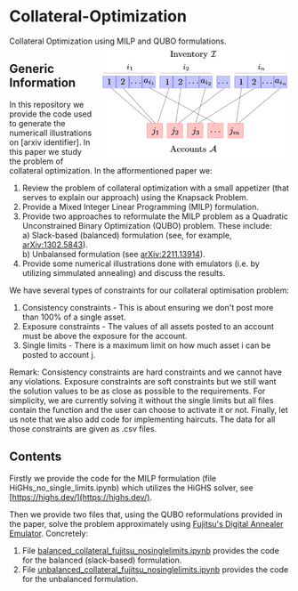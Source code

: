 # Collateral-Optimization
Collateral Optimization using MILP and QUBO formulations. 
<img src="bipartite.png" alt="" width="340" height="200" align="right" style="margin-left: 10px; margin-bottom: 10px;">

<h2>Generic Information</h2>

In this repository we provide the code used to generate the numericall illustrations on [arxiv identifier]. In this paper we study the problem of collateral optimization. In the afformentioned paper we:
1. Review the problem of collateral optimization with a small appetizer (that serves to explain our approach) using the Knapsack Problem.
2. Provide a Mixed Integer Linear Programming (MILP) formulation. 
3. Provide two approaches to reformulate the MILP problem as a Quadratic Unconstrained Binary Optimization (QUBO) problem. These include:   
  a) Slack-based (balanced) formulation (see, for example, [arXiv:1302.5843](https://arxiv.org/abs/1302.5843)).  
  b) Unbalansed formulation (see [arXiv:2211.13914](https://arxiv.org/abs/1302.5843)).
4. Provide some numerical illustrations done with emulators (i.e. by utilizing simmulated annealing) and discuss the results.

We have several types of constraints for our collateral optimisation problem: 
1. Consistency constraints - This is about ensuring we don't post more than 100% of a single asset. 
2. Exposure constraints - The values of all assets posted to an account must be above the exposure for the account. 
3. Single limits - There is a maximum limit on how much asset i can be posted to account j. 

Remark: Consistency constraints are hard constraints and we cannot have any violations. Exposure constraints are soft constraints but we still want the solution values to be as close as possible to the requirements. For simplicity, we are currently solving it without the single limits but all files contain the function and the user can choose to activate it or not. Finally, let us note that we also add code for implementing haircuts. The data for all those constraints are given as .csv files.


<h2>Contents</h2>

Firstly we provide the code for the MILP formulation (file HiGHs_no_single_limits.ipynb) which utilizes the HiGHS solver, see [https://highs.dev/](https://highs.dev/).

Then we provide two files that, using the QUBO reformulations provided in the paper, solve the problem approximately using [Fujitsu's Digital Annealer Emulator](https://www.fujitsu.com/de/themes/digitalannealer/get-started/get-started-en.html). Concretely:  
1. File [balanced_collateral_fujitsu_nosinglelimits.ipynb](./balanced_collateral_fujitsu_nosinglelimits.ipynb) provides the code for the balanced (slack-based) formulation.  
2. File 
[unbalanced_collateral_fujitsu_nosinglelimits.ipynb](./unbalanced_collateral_fujitsu_nosinglelimits.ipynb) provides the code for the unbalanced formulation.


